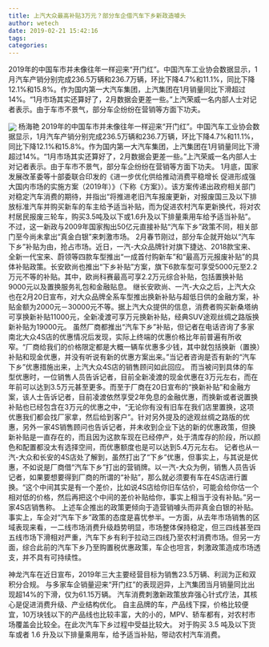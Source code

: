 ```yaml
---
title: 上汽大众最高补贴3万元？部分车企借汽车下乡新政造噱头
author: wetech
date: 2019-02-21 15:42:16
tags: 
categories: 
---
```

2019年的中国车市并未像往年一样迎来“开门红”。中国汽车工业协会数据显示，1月汽车产销分别完成236.5万辆和236.7万辆，环比下降4.7%和11.1%，同比下降12.1%和15.8%。作为国内第一大汽车集团，上汽集团在1月销量同比下滑超过14%。“1月市场其实还算好了，2月数据会更差一些。”上汽荣威一名内部人士对记者表示。由于车市不景气，部分车企纷纷在营销等方面下功夫。
<!-- more -->
<img align="center" border="0" src="https://imgcdn.yicai.com/uppics/images/2019/02/a522d3b1d1147e06e58f1fc7a5e001a3.jpg" />
杨海艳
2019年的中国车市并未像往年一样迎来“开门红”。中国汽车工业协会数据显示，1月汽车产销分别完成236.5万辆和236.7万辆，环比下降4.7%和11.1%，同比下降12.1%和15.8%。作为国内第一大汽车集团，上汽集团在1月销量同比下滑超过14%。“1月市场其实还算好了，2月数据会更差一些。”上汽荣威一名内部人士对记者表示。由于车市不景气，部分车企纷纷在营销等方面下功夫。
1月底，国家发展改革委等十部委联合印发的《进一步优化供给推动消费平稳增长 促进形成强大国内市场的实施方案（2019年）》（下称《方案》）。该方案传递出政府相关部门对稳定汽车消费的期待，并指出“将推进老旧汽车报废更新，对报废国三及以下排放标准汽车并购买新车的车主给予适当补贴，而为促进农村汽车更新换代，将对农村居民报废三轮车，购买3.5吨及以下或1.6升及以下排量乘用车给予适当补贴”。不过，这一新政与2009年国家掏出50亿元直接补贴“汽车下乡”政策不同，相关部门至今尚未拿出“真金白银”来刺激市场。
2月春节刚过，部分车企就开始以“汽车下乡”补贴为由，抢占市场。近日，一汽-大众品牌针对旗下捷达、2018款宝来、全新一代宝来、蔚领等四款车型推出“一成首付购新车”和“最高万元报废补贴”的具体补贴政策。长安欧尚也推出“下乡补贴”方案，旗下6款车型可享受5000元至2.2万元不等的补贴。其中，欧尚科赛最高可享2.2万元综合补贴，包括置换补贴9000元以及置换服务礼包和金融贴息。
继长安欧尚、一汽-大众之后，上汽大众也在2月20日宣布，对大众品牌全系车型推出换新补贴与超低日供的金融方案，补贴金额为2000元－30000元不等。据上汽大众提供的信息，消费者购买新桑塔纳可享换新补贴11000元，全新凌渡可享万元换新补贴，经典SUV途观丝绸之路版换新补贴为19000元。
虽然厂商都推出“汽车下乡”补贴，但记者在电话咨询了多家南北大众4S店的优惠情况后发现，实际上终端的优惠价格比年前普遍有所收窄。“厂商给我们的价格限定都是大概一辆车优惠多少钱，其中就包括换新（置换）补贴和现金优惠，并没有听说有新的优惠方案出来。”当记者咨询是否有新的“汽车下乡”优惠措施出来，上汽大众4S店的销售顾问如此回应。
而当被问到具体的车型优惠时，一位销售人员告诉记者，目前全新凌渡的现金优惠在3万元左右，而在年前可以达到3.5万元甚至更多。而至于厂商在20日宣布的“换新补贴”和金融方案，该人士告诉记者，目前凌渡依然享受2年免息的金融优惠，而换新或者说置换补贴也已经包含在3万元的优惠之中，“无论你有没有旧车在我们店里置换，这项优惠我们都会找厂家拿，然后给到客户”。针对另外提及的途观丝绸之路版的优惠，另外一家4S销售顾问也告诉记者，并未收到企业下达的新的优惠政策，但换新补贴是一直存在的，而且因为这款车现在已经停产，处于清库存的阶段，所以颜色和配置都没太有选择空间，而优惠额度也是可以达到5.4万元左右。
记者也从一汽-大众和长安的4S店处了解到，虽然打出了“下乡”优惠，但事实上，与其说是优惠，不如说是厂商借“汽车下乡”打出的营销牌。以一汽-大众为例，销售人员告诉记者，如果要想要得到厂商的所谓的“补贴”，那么就必须要有车在4S店进行置换。“这个中间其实是有一个差价，比如说4S店给你旧车估价，可能会给你估一个相对低的价格，然后再把这个中间的差价补贴给你，事实上相当于没有补贴。”另一家4S店销售称。
上述车企推出的政策更倾向于造营销噱头而非真金白银的补贴。事实上，车企对“汽车下乡”政策的态度是喜忧参半。一方面，从去年市场销售的区域表现来看，一二线市场消费升级趋势明显，市场整体保持稳定，但三四线甚至四五线市场下滑相对严重，汽车下乡有利于拉动三四线乃至农村消费市场。但另一方面，综合此前的汽车下乡乃至购置税优惠政策，车企也坦言，刺激政策造成市场透支，并不具有可持续性。
 
 
神龙汽车在近日宣布，2019年三大主要经营目标为销售23.5万辆、利润为正和双积分合规。
与多家车企销量迎来“开门红”的表现迥异，上汽集团当月销量同比出现超14%的下滑，仅为61.15万辆。
汽车消费刺激新政策放弃强心针式疗法，其核心是促进消费升级、产业结构优化。
自主品牌的车，产品线下探，价格比较便宜，10万块钱以下的产品线也比较丰富，大的小的，MPV、轿车都有，对农村市场覆盖会比较全。在此次汽车下乡过程中受益比较大。
对于购买 3.5 吨及以下货车或者 1.6 升及以下排量乘用车，给予适当补贴，带动农村汽车消费。 
